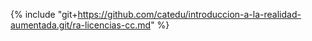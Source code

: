 {% include "git+https://github.com/catedu/introduccion-a-la-realidad-aumentada.git/ra-licencias-cc.md" %}